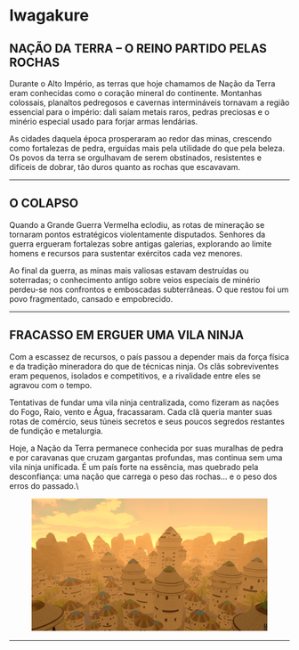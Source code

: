 # Iwagakure

## NAÇÃO DA TERRA – O REINO PARTIDO PELAS ROCHAS

&#x20;Durante o Alto Império, as terras que hoje chamamos de Nação da Terra eram conhecidas como o coração mineral do continente. Montanhas colossais, planaltos pedregosos e cavernas intermináveis tornavam a região essencial para o império: dali saíam metais raros, pedras preciosas e o minério especial usado para forjar armas lendárias.

&#x20;As cidades daquela época prosperaram ao redor das minas, crescendo como fortalezas de pedra, erguidas mais pela utilidade do que pela beleza. Os povos da terra se orgulhavam de serem obstinados, resistentes e difíceis de dobrar, tão duros quanto as rochas que escavavam.

***

## O COLAPSO

&#x20;Quando a Grande Guerra Vermelha eclodiu, as rotas de mineração se tornaram pontos estratégicos violentamente disputados. Senhores da guerra ergueram fortalezas sobre antigas galerias, explorando ao limite homens e recursos para sustentar exércitos cada vez menores.

&#x20;Ao final da guerra, as minas mais valiosas estavam destruídas ou soterradas; o conhecimento antigo sobre veios especiais de minério perdeu-se nos confrontos e emboscadas subterrâneas. O que restou foi um povo fragmentado, cansado e empobrecido.

***

## FRACASSO EM ERGUER UMA VILA NINJA

&#x20;Com a escassez de recursos, o país passou a depender mais da força física e da tradição mineradora do que de técnicas ninja. Os clãs sobreviventes eram pequenos, isolados e competitivos, e a rivalidade entre eles se agravou com o tempo.

&#x20;Tentativas de fundar uma vila ninja centralizada, como fizeram as nações do Fogo, Raio, vento e Água, fracassaram. Cada clã queria manter suas rotas de comércio, seus túneis secretos e seus poucos segredos restantes de fundição e metalurgia.

&#x20;Hoje, a Nação da Terra permanece conhecida por suas muralhas de pedra e por caravanas que cruzam gargantas profundas, mas continua sem uma vila ninja unificada. É um país forte na essência, mas quebrado pela desconfiança: uma nação que carrega o peso das rochas… e o peso dos erros do passado.\


<figure><img src="../../.gitbook/assets/image (38).png" alt=""><figcaption></figcaption></figure>

***

